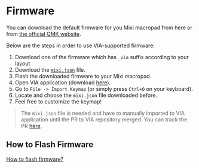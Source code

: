 # Firmware

You can download the default firmware for you Mixi macropad from here or from
[the official QMK website](https://qmk.fm/keyboards/).

Below are the steps in order to use VIA-supported firmware:

1. Download one of the firmware which has `_via` suffix according to your layout
2. Download the [`mixi.json`](mixi.json) file.
3. Flash the downloaded firmware to your Mixi macropad.
4. Open VIA application (download [here](https://caniusevia.com)).
5. Go to `File -> Import Keymap` (or simply press `Ctrl+O` on your keyboard).
6. Locate and choose the `mixi.json` file downloaded before.
7. Feel free to customize the keymap!

> The `mixi.json` file is needed and have to manually imported to VIA application
> until the PR to VIA repository merged. You can track the PR
> [here](https://github.com/the-via/keyboards/pull/177).

## How to Flash Firmware

[How to flash firmware?](https://docs.qmk.fm/#/newbs_flashing)

